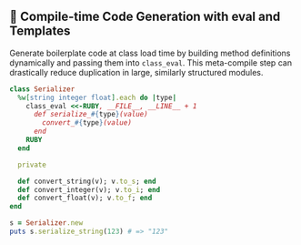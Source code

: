 ## 📝 Compile-time Code Generation with eval and Templates

Generate boilerplate code at class load time by building method definitions dynamically and passing them into `class_eval`. This meta-compile step can drastically reduce duplication in large, similarly structured modules.

```ruby
class Serializer
  %w[string integer float].each do |type|
    class_eval <<-RUBY, __FILE__, __LINE__ + 1
      def serialize_#{type}(value)
        convert_#{type}(value)
      end
    RUBY
  end

  private

  def convert_string(v); v.to_s; end
  def convert_integer(v); v.to_i; end
  def convert_float(v); v.to_f; end
end

s = Serializer.new
puts s.serialize_string(123) # => "123"
```